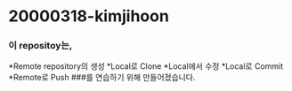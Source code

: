 # 20000318-kimjihoon

### 이 repositoy는,
*Remote repository의 생성
*Local로 Clone
*Local에서 수정
*Local로 Commit
*Remote로 Push
###를 연습하기 위해 만들어졌습니다.